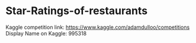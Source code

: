 # Star-Ratings-of-restaurants

Kaggle competition link: https://www.kaggle.com/adamdulloo/competitions
Display Name on Kaggle: 995318
